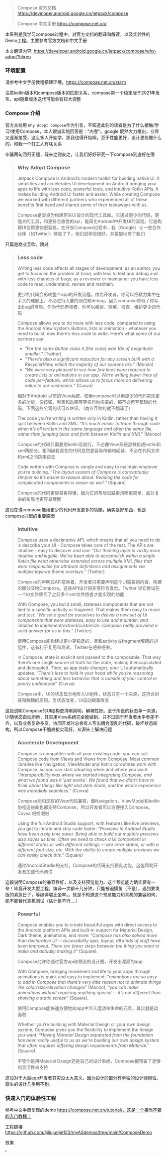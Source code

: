 > Compose 官方文档 https://developer.android.google.cn/jetpack/compose
>
> Compose 中文手册 https://compose.net.cn/

本系列是我学习compose过程中，对官方文档的翻译和解读，以及实验性的Demo工程。主要参考官方文档和中文手册

本文翻译内容:  https://developer.android.google.cn/jetpack/compose/why-adopt?hl=en

### 环境配置

请参考中文手册教程搭建环境。https://compose.net.cn/start/

注意kotlin版本和compose版本的匹配关系，compose第一个稳定版于2021年发布，api随着版本迭代可能会有较大调整

### Compose 介绍

官方文档用 `Why Adopt Compose`作为引言，不知道此刻的读者是为了什么接触/学习/使用Compose，本人很诚实地回答是："内卷"。google 既然大力推出，业界又逐渐接受，这么多人开始学，那我也得开始啊，至于性能更好，设计更优雅什么的，和我一个打工人有啥关系

牢骚两句回归正题，既来之则安之，让我们好好研究一下compose到底好在哪

> ### Why Adopt Compose
>
> Jetpack Compose is Android’s modern toolkit for building native UI. It simplifies and accelerates UI development on Android bringing your apps to life with less code, powerful tools, and intuitive Kotlin APIs. It makes building Android UI faster and easier. While creating Compose we worked with different partners who experienced all of these benefits first hand and shared some of their takeaways with us.
>
> Compose是安卓为构建原生UI设计的现代工具库。它通过更少的代码，更强大的工具，和更符合直觉的api，能简化Android中开发UI的流程。它是构建UI变得更快更容易。在开发Compose过程中，我（Google）让一些合作伙伴（如Twitter）体验了下，他们说体验很好，并狠狠地夸了我们

开篇是商业互吹，跳过

> ### Less code 
>
> Writing less code affects all stages of development: as an author, you get to focus on the problem at hand, with less to test and debug and with less chances of bugs; as a reviewer or maintainer you have less code to read, understand, review and maintain.
>
> 更少的代码会影响整个app的开发流程。作为开发者，你可以把精力集中在手头的难题上，不必进行大量的测试和debug，因为compose降低了你写出bug的可能。作为代码审核者，你可以阅读、理解、检查、维护更少的代码
>
> Compose allows you to do more with less code, compared to using the Android View system: Buttons, lists or animation - whatever you need to build, now there’s less code to write. Here’s what some of our partners say:
>
> - “*For the same Button class it [the code] was 10x of magnitude smaller.*” (Twitter)
> - “*There’s also a significant reduction for any screen built with a RecyclerView, which the majority of our screens are.*” (Monzo)
> - “*We were very pleased to see how few lines were required to create lists or animations in our app. We’re writing fewer lines of code per-feature, which allows us to focus more on delivering value to our customers.*” (Cuvva)
>
> 相对于Android 以前的View系统，使用compose可以用更少的代码实现更多的功能，像按钮、列表和动画等等任何你需要的，都不必再写繁琐的代码，下面这些公司的话可以佐证。（商业互吹的就不翻译了）
>
> The code you’re writing is written only in Kotlin, rather than having it split between Kotlin and XML: “*It’s much easier to trace through code when it’s all written in the same language and often the same file, rather than jumping back and forth between Kotlin and XML*” (Monzo)
>
> Compose的代码只需要用kotlin写就行，不必像View系统那样拆成kotlin和xml两部分。相同编程语言的代码显然更容易传输和阅读，不必在代码文件和xml之间跳来跳去
>
> Code written with Compose is simple and easy to maintain whatever you’re building. “*The layout system of Compose is conceptually simpler so it’s easier to reason about. Reading the code for complicated components is easier as well.*” (Square)
>
> Compose的代码更容易看得懂，因为它的布局思路更清晰更简单，面对复杂的布局也更容易理解

这段在讲compose能用更少的代码开发更多的功能，确实是好东西，也是compose兴起的重要原因

> ### Intuitive 
>
> Compose uses a declarative API, which means that all you need to do is describe your UI - Compose takes care of the rest. The APIs are intuitive - easy to discover and use: “*Our theming layer is vastly more intuitive and legible. We've been able to accomplish within a single Kotlin file what otherwise extended across multiple XML files that were responsible for attribute definitions and assignments via multiple layered theme overlays.*” (Twitter)
>
> Compose的声明式API意味着，开发者只需要声明这个UI需要的内容，构建的部分交给Compose。这些API设计得非常符合直觉。Twitter 说它尝试在一个kt文件替代了之前多个xml文件嵌套才能实现的功能
>
> With Compose, you build small, stateless components that are not tied to a specific activity or fragment. That makes them easy to reuse and test: “*We set a goal for ourselves to deliver a new set of UI components that were stateless, easy to use and maintain, and intuitive to implement/extend/customize. Compose really provided a solid answer for us in this.*” (Twitter)
>
> 使用Compose能构建出更小更稳定的，且和activity或fragment解耦的UI组件，这有利于复用和测试。Twitter在吧啦吧啦。
>
> In Compose, state is explicit and passed to the composable. That way there’s one single source of truth for the state, making it encapsulated and decoupled. Then, as app state changes, your UI automatically updates. “*There’s less to hold in your head while you’re reasoning about something and less behavior that is outside of your control or poorly understood*” (Cuvva)
>
> Compose中，UI的状态显示地传入UI组件，状态只有一个来源，这符合封装和解耦的原则。当状态改变，UI自动跟着改变

这段说明Compose的UI结构更清晰简明，解耦性好。至于所说的状态单一来源，UI随状态自动刷新，其实用View系统完全能做到，只不过囿于开发者水平参差不齐，以及业务复杂多变，协同开发时总会有人写出耦合混乱的代码，破坏状态结构，所以Compose干脆直接实现好，从源头上解决问题

> ### Accelerate Development 
>
> Compose is compatible with all your existing code: you can call Compose code from Views and Views from Compose. Most common libraries like Navigation, ViewModel and Kotlin coroutines work with Compose, so you can start adopting when and where you want. “*Interoperability was where we started integrating Compose, and what we found was it 'just works'. We found that we didn’t have to think about things like light and dark mode, and the whole experience was incredibly seamless.*” (Cuvva)
>
> Compose能和现存的View代码兼容，像Navigation，ViewModel和kotlin协程这些库也都支持Compose，所以开发者可以方便接入Compose。Cuvva 吧啦吧啦
>
> Using the full Android Studio support, with features like live previews, you get to iterate and ship code faster: “*Previews in Android Studio have been a big time saver. Being able to build out multiple previews also saves us time. Often we need to check a UI component in different states or with different settings -- like error states, or with a different font size, etc. With the ability to create multiple previews we can easily check this.*” (Square)
>
> 通过AndroidStudio的支持，Compose的代码支持预览功能，这能帮助开发者加速代码调试

这段说明Compose的兼容性好，以及支持预览能力。这个预览能力确实要夸一夸！毕竟开发大型工程，编译一次都十几分钟，只能被迫摸鱼（不是），遇到要发版的紧急日子，等编译堪比坐牢。。就是不知道这个预览能力和真机的兼容如何，能不能替代真机测试（估计是不行....）

> ### Powerful 
>
> Compose enables you to create beautiful apps with direct access to the Android platform APIs and built-in support for Material Design, Dark theme, animations, and more: “*Compose has also solved more than declarative UI -- accessibility apis, layout, all kinds of stuff have been improved. There are fewer steps between the thing you want to make and actually making it*” (Square).
>
> Compose允许你通过官方api和预设的设计图，开发出漂亮的app
>
> With Compose, bringing movement and life to your apps through animations is quick and easy to implement: “*animations are so easy to add in Compose that there’s very little reason not to animate things like color/size/elevation changes*” (Monzo), “*you can make animations without requiring anything special -- it’s not different than showing a static screen*” (Square).
>
> 使用Compose能快速方便地向app中注入运动和生命的元素，其实就是动画啦
>
> Whether you’re building with Material Design or your own design system, Compose gives you the flexibility to implement the design you want: “*Having Material Design separated from the foundation has been really useful to us as we’re building our own design system that often requires differing design requirements from Material.*” (Square)
>
> 不管你是用Material Design还是自己的设计系统，Compose都预留了足够的灵活性来支持

这段对于大型app开发者其实没太大意义，因为设计的部分有单独的设计师岗位，原生的设计几乎用不到。

### 快速入门的体验性工程

参考中文手册复现的demo  https://compose.net.cn/tutorial/，这是一个相当不错的入门教程！

工程链接	https://github.com/ljjliujunjie123/myASdemos/tree/main/ComposeDemo

效果

<img src="E:\ljj的博客\pictures source\微信图片_20211017145606.jpg" style="zoom:33%;" />